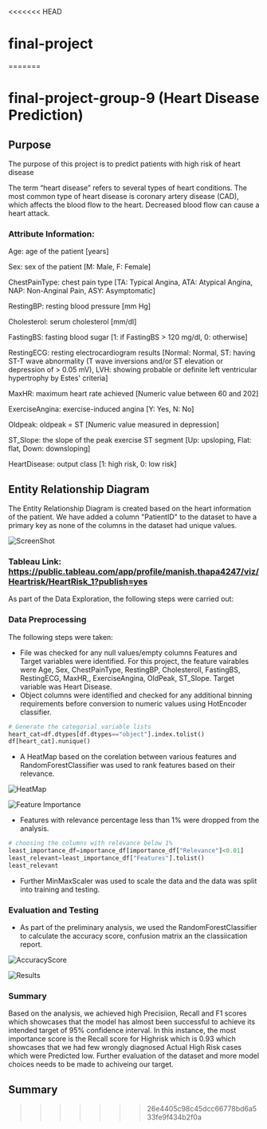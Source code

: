<<<<<<< HEAD
# final-project
 
=======
# final-project-group-9 (Heart Disease Prediction)
## Purpose

The purpose of this project is to predict patients with high risk of heart disease

The term “heart disease” refers to several types of heart conditions. The most common type of heart disease is coronary artery disease (CAD), which affects the blood flow to the heart. Decreased blood flow can cause a heart attack.

### Attribute Information:

Age: age of the patient [years]

Sex: sex of the patient [M: Male, F: Female]

ChestPainType: chest pain type [TA: Typical Angina, ATA: Atypical Angina, NAP: Non-Anginal Pain, ASY: Asymptomatic]

RestingBP: resting blood pressure [mm Hg]

Cholesterol: serum cholesterol [mm/dl]

FastingBS: fasting blood sugar [1: if FastingBS > 120 mg/dl, 0: otherwise]

RestingECG: resting electrocardiogram results [Normal: Normal, ST: having ST-T wave abnormality (T wave inversions and/or ST elevation or depression of > 0.05 mV), LVH: showing probable or definite left ventricular hypertrophy by Estes' criteria]

MaxHR: maximum heart rate achieved [Numeric value between 60 and 202]

ExerciseAngina: exercise-induced angina [Y: Yes, N: No]

Oldpeak: oldpeak = ST [Numeric value measured in depression]

ST_Slope: the slope of the peak exercise ST segment [Up: upsloping, Flat: flat, Down: downsloping]

HeartDisease: output class [1: high risk, 0: low risk]

## Entity Relationship Diagram

The Entity Relationship Diagram is created based on the heart information of the patient. We have added a column "PatientID" to the dataset to have a primary key as none of the columns in the dataset had unique values.

![ScreenShot](https://github.com/akhue02/final-project-/blob/main/ERD_PostGresSQL_Snapshot.png)


### Tableau Link: https://public.tableau.com/app/profile/manish.thapa4247/viz/Heartrisk/HeartRisk_1?publish=yes

As part of the Data Exploration, the following steps were carried out:

### Data Preprocessing
  The following steps were taken:
  * File was checked for any null values/empty columns
   Features and Target variables were identified. For this project, the feature vairables were Age, Sex, ChestPainType, RestingBP, Cholesteroll, FastingBS, RestingECG, MaxHR,, ExerciseAngina, OldPeak, ST_Slope. Target variable was Heart Disease.
  * Object columns were identified and checked for any additional binning  requirements before conversion to numeric values using HotEncoder classifier.

   ```python
   # Generate the categorial variable lists
heart_cat=df.dtypes[df.dtypes=="object"].index.tolist()
df[heart_cat].nunique()
  ``` 

  * A HeatMap based on the corelation between various features and RandomForestClassifier was used to rank features based on their relevance. 

 ![HeatMap](https://github.com/akhue02/final-project-/blob/main/archive/HeatMap_feature.png)

 ![Feature Importance](https://github.com/akhue02/final-project-/blob/main/archive/Feature_relevance.png)

 * Features with relevance percentage less than 1% were dropped from the analysis. 

 ```python
# choosing the columns with relevance below 1%
least_importance_df=importance_df[importance_df["Relevance"]<0.01]
least_relevant=least_importance_df["Features"].tolist()
least_relevant
 ```

 * Further MinMaxScaler was used to scale the data and the data was split into training and testing. 


### Evaluation and Testing

  * As part of the preliminary analysis, we used the RandomForestClassifier to calculate the accuracy score, confusion matrix an the classiication report. 

 ![AccuracyScore](https://github.com/akhue02/final-project-/blob/main/archive/accuracy_score.png)

 ![Results](https://github.com/akhue02/final-project-/blob/main/archive/Results.png)

 ### Summary

 Based on the analysis, we achieved high Precisiion, Recall and F1 scores which showcases that the model has almost been successful to achieve its intended target of 95% confidence interval. In this instance, the most importance score is the Recall score for Highrisk which is 0.93 which showcases that we had few wrongly diagnosed Actual High Risk cases which were Predicted low. Further evaluation of the dataset and more model choices needs to be made to achiveing our target. 


## Summary
>>>>>>> 26e4405c98c45dcc66778bd6a533fe9f434b2f0a
